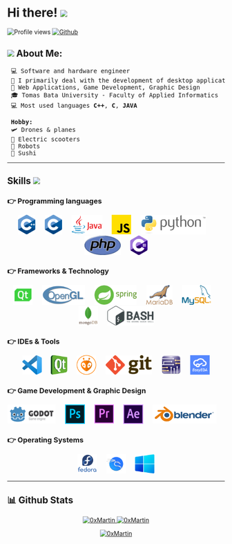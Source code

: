 # Hi there! <img src="https://github.com/TheDudeThatCode/TheDudeThatCode/blob/master/Assets/Hi.gif" width="35" />

![Profile views](https://visitor-badge.glitch.me/badge?page_id=0xMartin)
[![Github](https://img.shields.io/github/followers/0xMartin?label=Follow&style=social)](https://github.com/0xMartin)

## <img src="https://github.com/TheDudeThatCode/TheDudeThatCode/blob/master/Assets/Developer.gif" width="45" /> About Me:
<pre>
 ‍💻 Software and hardware engineer
 🎯 I primarily deal with the development of desktop applications and embedded applications
 🌌 Web Applications, Game Development, Graphic Design
 🎓 Tomas Bata University - Faculty of Applied Informatics
 💻 Most used languages <b>C++</b>, <b>C</b>, <b>JAVA</b>
 
 <b>Hobby:</b>
 🛩️ Drones & planes
 🛴 Electric scooters
 🤖 Robots
 🍣 Sushi
</pre>
---

## Skills <img src = "https://media2.giphy.com/media/QssGEmpkyEOhBCb7e1/giphy.gif?cid=ecf05e47a0n3gi1bfqntqmob8g9aid1oyj2wr3ds3mg700bl&rid=giphy.gif" width = 32px>
### 👉 Programming languages
<p align="center" >
      <img src="./icons/lang/cpp.png" alt="C++" height="45"/> 
      &emsp;
      <img src="./icons/lang/c.png" alt="C" height="45"/> 
      &emsp;
      <img src="./icons/lang/java.png" alt="JAVA" height="45"/> 
      &emsp;
      <img src="./icons/lang/js.png" alt="JS" height="45"/> 
      &emsp;
      <img src="./icons/lang/python.png" alt="PYTHON" height="45"/> 
      &emsp;
      <img src="./icons/lang/php.png" alt="PHP" height="45"/> 
      &emsp;
      <img src="./icons/lang/c-sharp.png" alt="C#" height="45"/> 
</p4>

### 👉 Frameworks & Technology
<p align="center" >
      <img src="./icons/framework/qt.png" alt="QT" height="45"/> 
      &emsp;
      <img src="./icons/framework/opengl.png" alt="OPEN GL" height="45"/> 
      &emsp;
      <img src="./icons/framework/spring.png" alt="SPRING" height="45"/> 
      &emsp;
      <img src="./icons/framework/mariadb.png" alt="MARIA DB" height="45"/> 
      &emsp;
      <img src="./icons/framework/mysql.png" alt="MY SQL" height="45"/> 
      &emsp;
      <img src="./icons/framework/mongodb.png" alt="MONGO DB" height="45"/> 
      &emsp;
      <img src="./icons/framework/bash.svg" alt="BASH" height="45"/> 
</p>

### 👉 IDEs & Tools
<p align="center" >
      <img src="./icons/tools/vscode.png" alt="VS CODE" height="45"/> 
      &emsp;
      <img src="./icons/tools/qtcreator.png" alt="QT CREATOR" height="45"/> 
      &emsp;
      <img src="./icons/tools/platformio.png" alt="PLATFORM.IO" height="45"/> 
      &emsp;
      <img src="./icons/tools/git.png" alt="GIT" height="45"/> 
      &emsp;
      <img src="./icons/tools/multisim.png" alt="Multisim/Ultiboard" height="45"/> 
      &emsp;
      <img src="./icons/tools/easyeda.png" alt="EasyEDA" height="45"/> 
</p>

### 👉 Game Development & Graphic Design
<p align="center" >
      <img src="./icons/graphics/godot.svg" alt="GODOT" height="45"/> 
      &emsp;
      <img src="./icons/graphics/photoshop.png" alt="PHOTOSHOP" height="45"/> 
      &emsp;
      <img src="./icons/graphics/premiere.png" alt="PREMIERE" height="45"/> 
      &emsp;
      <img src="./icons/graphics/after_effects.png" alt="AFTER EFFECTS" height="45"/> 
      &emsp;
      <img src="./icons/graphics/blender.png" alt="BLENDER" height="45"/> 
      &emsp;
</p>

### 👉 Operating Systems
<p align="center" >
      <img src="./icons/sys/fedora.png" alt="FEDORA" height="45"/> 
      &emsp;
      <img src="./icons/sys/kali.png" alt="KALI" height="45"/> 
      &emsp;
      <img src="./icons/sys/win.png" alt="WINDOWS" height="45"/> 
</p>


---

## 📊 Github Stats
<p align="center">
	<a href="https://github.com/0xMartin">
	<img width="49.5%" src="https://github-readme-stats.vercel.app/api?username=0xMartin&show_icons=true&theme=dracula" alt="0xMartin">
	<img width="49.5%" src="https://github-readme-streak-stats.herokuapp.com/?user=0xMartin&theme=dracula" alt="0xMartin">
	</a>
	<br/>
</p>
<p align="center">
	<a href="https://github.com/0xMartin">
	<img src="https://github-readme-stats.vercel.app/api/top-langs/?username=0xMartin&langs_count=8&layout=compact&hide=css,scss,html&theme=dracula" alt="0xMartin">
	</a>
</p>

